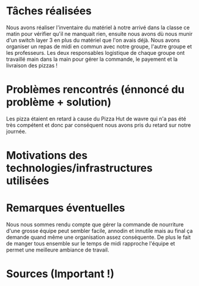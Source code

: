 # Tâches réalisées

Nous avons réaliser l'inventaire du matériel à notre arrivé dans la classe ce matin pour vérifier qu'il ne manquait rien, ensuite nous avons dù nous munir d'un switch layer 3 en plus du matériel que l'on avais déjà. 
Nous avons organiser un repas de midi en commun avec notre groupe, l'autre groupe et les professeurs. Les deux responsables logistique de chaque groupe ont travaillé main dans la main pour gérer la commande, le payement et la livraison des pizzas !

# Problèmes rencontrés (énnoncé du problème + solution)

Les pizza étaient en retard à cause du Pizza Hut de wavre qui n'a pas été très compétent et donc par conséquent nous avons pris du retard sur notre journée. 

# Motivations des technologies/infrastructures utilisées

# Remarques éventuelles

Nous nous sommes rendu compte que gérer la commande de nourriture d'une grosse équipe peut sembler facile, annodin et innutile mais au final ça demande quand même une organisation assez conséquente. De plus le fait de manger tous ensemble sur le temps de midi rapproche l'équipe et permet une meilleure ambiance de travail. 

# Sources (Important !)
